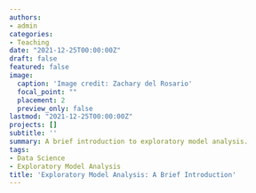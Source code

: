 ```yaml
---
authors:
- admin
categories:
- Teaching
date: "2021-12-25T00:00:00Z"
draft: false
featured: false
image:
  caption: 'Image credit: Zachary del Rosario'
  focal_point: ""
  placement: 2
  preview_only: false
lastmod: "2021-12-25T00:00:00Z"
projects: []
subtitle: ''
summary: A brief introduction to exploratory model analysis.
tags:
- Data Science
- Exploratory Model Analysis
title: 'Exploratory Model Analysis: A Brief Introduction'
---
```

